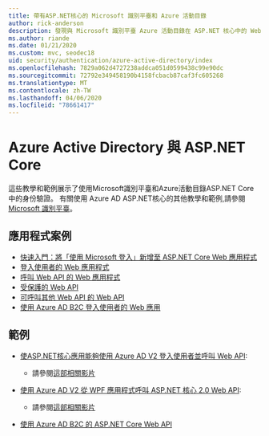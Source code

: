 ```yaml
---
title: 帶有ASP.NET核心的 Microsoft 識別平臺和 Azure 活動目錄
author: rick-anderson
description: 發現與 Microsoft 識別平臺 Azure 活動目錄在 ASP.NET 核心中的 Web 應用和 API 的身份驗證相關的主題。
ms.author: riande
ms.date: 01/21/2020
ms.custom: mvc, seodec18
uid: security/authentication/azure-active-directory/index
ms.openlocfilehash: 7829a062d4727238addca051d0599438c99e90dc
ms.sourcegitcommit: 72792e349458190b4158fcbacb87caf3fc605268
ms.translationtype: MT
ms.contentlocale: zh-TW
ms.lasthandoff: 04/06/2020
ms.locfileid: "78661417"
---
```

# <a name="azure-active-directory-with-aspnet-core"></a>Azure Active Directory 與 ASP.NET Core

這些教學和範例展示了使用Microsoft識別平臺和Azure活動目錄ASP.NET Core中的身份驗證。 有關使用 Azure AD ASP.NET核心的其他教學和範例,請參閱[Microsoft 識別平臺](/azure/active-directory/develop/)。

## <a name="application-scenarios"></a>應用程式案例

* [快速入門：將「使用 Microsoft 登入」新增至 ASP.NET Core Web 應用程式](/azure/active-directory/develop/quickstart-v2-aspnet-core-webapp)
* [登入使用者的 Web 應用程式](/azure/active-directory/develop/scenario-web-app-sign-user-overview?tabs=aspnetcore)
* [呼叫 Web API 的 Web 應用程式](/azure/active-directory/develop/scenario-web-app-call-api-overview)
* [受保護的 Web API](/azure/active-directory/develop/scenario-protected-web-api-overview)
* [可呼叫其他 Web API 的 Web API](/azure/active-directory/develop/scenario-web-api-call-api-overview)
* [使用 Azure AD B2C 登入使用者的 Web 應用](xref:security/authentication/azure-ad-b2c)

## <a name="samples"></a>範例

* [使ASP.NET核心應用能夠使用 Azure AD V2 登入使用者並呼叫 Web API](/samples/azure-samples/active-directory-aspnetcore-webapp-openidconnect-v2/enable-webapp-signin/): 
  * 請參閱[這部相關影片](https://channel9.msdn.com/Events/Build/2018/THR5001)

* [使用 Azure AD V2 從 WPF 應用程式呼叫 ASP.NET 核心 2.0 Web API](/samples/azure-samples/active-directory-dotnet-native-aspnetcore-v2/calling-an-aspnet-core-web-api-from-a-wpf-application-using-azure-ad-v2/): 
  * 請參閱[這部相關影片](https://channel9.msdn.com/Events/Build/2018/THR5000)

* [使用 Azure AD B2C 的 ASP.NET Core Web API](https://azure.microsoft.com/resources/samples/active-directory-b2c-dotnetcore-webapi/)
